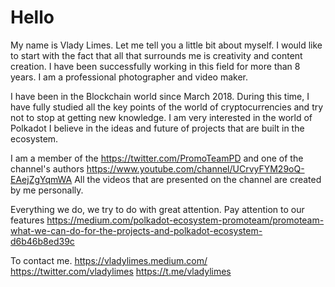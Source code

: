 # Hello
My name is Vlady Limes. Let me tell you a little bit about myself.
I would like to start with the fact that all that surrounds me is creativity and content creation. I have been successfully working in this field for more than 8 years.
I am a professional photographer and video maker.

I have been in the Blockchain world since March 2018. During this time, I have fully studied all the key points of the world of cryptocurrencies and try not to stop at getting new knowledge. I am very interested in the world of Polkadot I believe in the ideas and future of projects that are built in the ecosystem. 

I am a member of the https://twitter.com/PromoTeamPD  and one of the channel's authors https://www.youtube.com/channel/UCrvyFYM29oQ-EAejZgYqmWA
All the videos that are presented on the channel are created by me personally. 

Everything we do, we try to do with great attention. Pay attention to our features
https://medium.com/polkadot-ecosystem-promoteam/promoteam-what-we-can-do-for-the-projects-and-polkadot-ecosystem-d6b46b8ed39c



To contact me.
https://vladylimes.medium.com/
https://twitter.com/vladylimes
https://t.me/vladylimes
